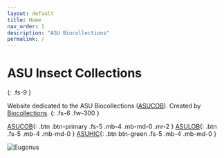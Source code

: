 ```yaml
---
layout: default
title: Home
nav_order: 1
description: "ASU Biocollections"
permalink: /
---
```


# ASU Insect Collections
{: .fs-9 }

Website dedicated to the ASU Biocollections ([ASUCOB](https://serv.biokic.asu.edu/ecdysis/collections/misc/collprofiles.php?collid=2)). Created by [Biocollections](https://serv.biokic.asu.edu/ecdysis/collections/misc/collprofiles.php?collid=2). 
{: .fs-6 .fw-300 }

[ASUCOB](https://serv.biokic.asu.edu/ecdysis/collections/misc/collprofiles.php?collid=2){: .btn .btn-primary .fs-5 .mb-4 .mb-md-0 .mr-2 } [ASULOB](https://serv.biokic.asu.edu/ecdysis/collections/misc/collprofiles.php?collid=3){: .btn .fs-5 .mb-4 .mb-md-0 } 
[ASUHIC](https://serv.biokic.asu.edu/ecdysis/collections/misc/collprofiles.php?collid=1){: .btn btn-green .fs-5 .mb-4 .mb-md-0 } 


<img src="https://serv.biokic.asu.edu/imglib/ecdysis/ASU_ASUHIC/ASUHIC0101/ASUHIC0101034_habitus_dorsal_1596058698.jpg" alt="Eugonus">




